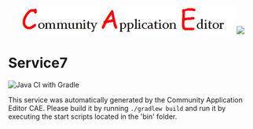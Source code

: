 <p align="center">
  <img src="https://github.com/PhilCAEOrg2/microservice-182/blob/master/img/logo.png" />
  <img src="https://raw.githubusercontent.com/rwth-acis/las2peer/master/img/logo/bitmap/las2peer-logo-128x128.png" />
</p>

Service7
===================
![Java CI with Gradle](https://github.com/PhilCAEOrg2/microservice-182/workflows/Java%20CI%20with%20Gradle/badge.svg?branch=master)

This service was automatically generated by the Community Application Editor CAE. Please build it by running `./gradlew build` and run it by executing the start scripts located in the 'bin' folder.
